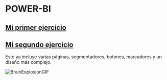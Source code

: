 # POWER-BI
## [Mi primer ejercicio](https://app.powerbi.com/groups/me/reports/779dbc4f-4956-4f24-bf16-11402fb389f3?ctid=36e1556c-8005-4553-98f2-3829f45d3fd7&pbi_source=linkShare)

## [Mi segundo ejercicio](https://app.powerbi.com/view?r=eyJrIjoiOTBhMjBhMjUtMTIwNy00MmRjLTk5N2UtNzVhNjZiYThjMTU3IiwidCI6IjM2ZTE1NTZjLTgwMDUtNDU1My05OGYyLTM4MjlmNDVkM2ZkNyIsImMiOjR9)
Este ya incluye varias páginas, segmentadores, botones, marcadores y un diseño más complejo.







![BrainExplosionGIF](https://github.com/paumondragon/POWER-BI/assets/116451001/854df488-149f-4aa3-af3d-4b397524ce70)



